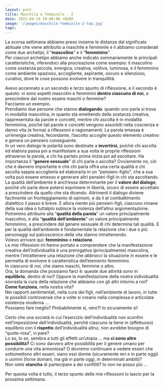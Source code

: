 ```yaml
---
layout: post
title: Maschile e femminile - 2
date: 2021-04-16 19:00:00 +0200
image: '/images/maschile-femminile-2-top.jpg'
tags:
---
```


La scorsa settimana abbiamo preso insieme le distanze dal significato abituale che viene attribuito a maschile e femminile e li abbiamo considerati come due archetipi, il “**mascolino**” e il “**femminino**”. <br/>
Per ciascun archetipo abbiamo anche indicato sommariamente le principali caratteristiche, riferendoci alla procreazione come esempio: il mascolino come sostanza piccola, energica, creativa, volitiva, luminosa, e il femminino come ambiente spazioso, accogliente, aspirante, oscuro e silenzioso, curativo, dove le cose possono evolvere in tranquillità.

Avevo accennato a un secondo e terzo spunto di riflessione, e il secondo è questo: vi sono aspetti mascolini e femminini **dentro ciascuno di noi**, a prescindere dal nostro essere maschi o femmine? <br/>
Facciamo un esempio. <br/>
Prendiamo due persone che stanno **dialogando**: quando uno parla si trova in modalità mascolina, in quanto sta emettendo della sostanza creativa, rappresentata da parole e concetti, mentre chi ascolta è in modalità femminina, poiché tali parole e concetti vengono assorbiti nella coscienza e danno vita (e forma) a riflessioni e ragionamenti. La parola emessa è un’energia creativa, fecondante, l’ascolto accoglie questo elemento creativo e genera un pensiero conseguente. <br/>
In un vero dialogo le polarità sono destinate a **invertirsi**, poiché chi ascolta ed elabora passa poi a manifestare a sua volta le proprie riflessioni attraverso la parola, e chi ha parlato prima inizia poi ad ascoltare. Ha importanza il “**genere sessuale**” di chi parla o ascolta? Ovviamente no, ciò che è davvero importante è che chi parla offra una certa qualità e chi ascolta sappia accoglierla ed elaborarla in un “pensiero-figlio”, che a sua volta può essere emesso e generare altri pensieri-figli in chi sta ascoltando. <br/>
La qualità dell’ambiente è anch’essa determinante per il **valore del dialogo**, poiché chi parla deve potersi esprimere in libertà, sicuro di essere accettato a prescindere da quello che sta dicendo. Altrimenti il dialogo diviene facilmente un fronteggiamento di opinioni, e da lì al combattimento dialettico il passo è breve. E allora niente più pensieri-figli, ciascuno rimane della sua idea o tuttalpiù subisce la violenza dell’altrui argomentazione. <br/>
Potremmo attribuire alla “**qualità della parola**” un valore principalmente mascolino, e alla “**qualità dell’ambiente**” un valore principalmente femminino, a prescindere dal genere sessuale di chi determina tali qualità. E per la qualità dell’ambiente è fondamentale la relazione che i due o più personaggi sul palcoscenico della vita stanno intrattenendo. <br/>
Volevo arrivare qui: **femminino = relazione**. <br/>
Le mie riflessioni mi hanno portato a comprendere che la manifestazione creativa dell’individualità è una prerogativa (principalmente) mascolina, mentre l’intrattenere una relazione che *abbracci* la situazione in essere e le permetta di evolvere è caratteristica dell’elemento femminino. <br/>
In ciascuno di noi, che siamo maschi, femmine o altro. <br/>
Ora, la domanda che possiamo farci è: queste due attività sono in **equilibrio**, dentro di noi? Oppure la manifestazione della nostra individualità sovrasta la cura della relazione che abbiamo con gli altri intorno a noi? **Come funziona**, nella nostra vita? <br/>
Nei rapporti sentimentali, nella cura dei figli, nell’ambiente di lavoro, in tutte le possibili controversie che a volte si creano nella complessa e articolata esistenza moderna ... <br/>
Possiamo fare meglio? Probabilmente sì, vero?! Io sicuramente sì!

Certo che una società in cui l’esercizio dell’individualità non sconfini nell’imposizione dell’individualità, perché ciascuno la tiene in (affettuoso) equilibrio con il **rispetto** dell’individualità altrui, non avrebbe bisogno di “quote-rosa”, vi pare? <br/>
Lo so, lo so, sembra a tutti gli effetti un’utopia … ma **ci sono altre possibilità?** Ci sono davvero altre possibilità per il genere umano per condurre una vita armoniosa? O dovremo continuare a vedere esseri che sottomettono altri esseri, siano essi donne (sicuramente ieri e in parte oggi) o uomini (forse domani, ma già in parte oggi, in determinati ambiti)? <br/>
Non siete **stanchə** di partecipare a dei conflitti? Io non ne posso più ...

Per questa volta è tutto, il terzo spunto delle mie riflessioni lo lascio per la prossima settimana.





